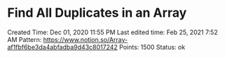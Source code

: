 # Find All Duplicates in an Array

Created Time: Dec 01, 2020 11:55 PM
Last edited time: Feb 25, 2021 7:52 AM
Pattern: https://www.notion.so/Array-af1fbf6be3da4abfadba9d43c8017242
Points: 1500
Status: ok